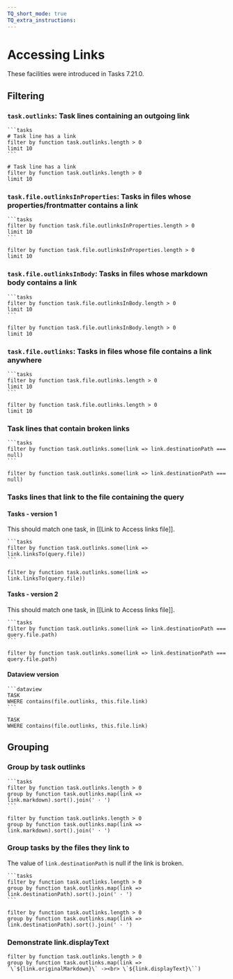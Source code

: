 ```yaml
---
TQ_short_mode: true
TQ_extra_instructions:
---
```


# Accessing Links

These facilities were introduced in Tasks 7.21.0.

## Filtering

### `task.outlinks`: Task lines containing an outgoing link

````text
```tasks
# Task line has a link
filter by function task.outlinks.length > 0
limit 10
```
````

```tasks
# Task line has a link
filter by function task.outlinks.length > 0
limit 10
```

### `task.file.outlinksInProperties`: Tasks in files whose properties/frontmatter contains a link

````text
```tasks
filter by function task.file.outlinksInProperties.length > 0
limit 10
```
````

```tasks
filter by function task.file.outlinksInProperties.length > 0
limit 10
```

### `task.file.outlinksInBody`: Tasks in files whose markdown body contains a link

````text
```tasks
filter by function task.file.outlinksInBody.length > 0
limit 10
```
````

```tasks
filter by function task.file.outlinksInBody.length > 0
limit 10
```

### `task.file.outlinks`: Tasks in files whose file contains a link anywhere

````text
```tasks
filter by function task.file.outlinks.length > 0
limit 10
```
````

```tasks
filter by function task.file.outlinks.length > 0
limit 10
```

### Task lines that contain broken links

````text
```tasks
filter by function task.outlinks.some(link => link.destinationPath === null)
```
````

```tasks
filter by function task.outlinks.some(link => link.destinationPath === null)
```

### Tasks lines that link to the file containing the query

#### Tasks - version 1

This should match one task, in [[Link to Access links file]].

````text
```tasks
filter by function task.outlinks.some(link => link.linksTo(query.file))
```
````

```tasks
filter by function task.outlinks.some(link => link.linksTo(query.file))
```

#### Tasks - version 2

This should match one task, in [[Link to Access links file]].

````text
```tasks
filter by function task.outlinks.some(link => link.destinationPath === query.file.path)
```
````

```tasks
filter by function task.outlinks.some(link => link.destinationPath === query.file.path)
```

#### Dataview version

````text
```dataview
TASK
WHERE contains(file.outlinks, this.file.link)
```
````

```dataview
TASK
WHERE contains(file.outlinks, this.file.link)
```

## Grouping

### Group by task outlinks

````text
```tasks
filter by function task.outlinks.length > 0
group by function task.outlinks.map(link => link.markdown).sort().join(' · ')
```
````

```tasks
filter by function task.outlinks.length > 0
group by function task.outlinks.map(link => link.markdown).sort().join(' · ')
```

### Group tasks by the files they link to

The value of `link.destinationPath`  is null if the link is broken.

````text
```tasks
filter by function task.outlinks.length > 0
group by function task.outlinks.map(link => link.destinationPath).sort().join(' · ')
```
````

```tasks
filter by function task.outlinks.length > 0
group by function task.outlinks.map(link => link.destinationPath).sort().join(' · ')
```

### Demonstrate link.displayText

```tasks
filter by function task.outlinks.length > 0
group by function task.outlinks.map(link => `\`${link.originalMarkdown}\` -><br> \`${link.displayText}\``)
```
